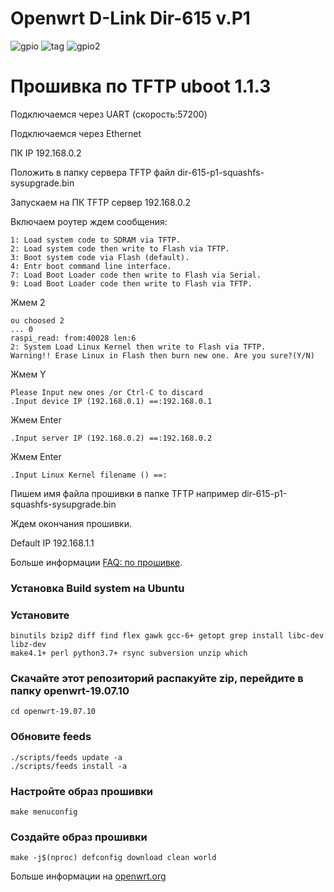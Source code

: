 # Openwrt D-Link Dir-615 v.P1
![gpio](https://github.com/hazy1710/DIR-615-P1/assets/19472123/1f80bcc3-ce92-4748-aa77-0e62b166be2b)
![tag](https://github.com/hazy1710/DIR-615-P1/assets/19472123/20b30b69-2ea6-46d9-a561-686f6bf4bafa)
![gpio2](https://github.com/hazy1710/DIR-615-P1/assets/19472123/606dac82-57b7-405f-b0a3-a97ce599cb17)

# Прошивка по TFTP uboot 1.1.3
Подключаемся через UART (скорость:57200)

Подключаемся через Ethernet

ПК IP 192.168.0.2

Положить в папку сервера TFTP файл dir-615-p1-squashfs-sysupgrade.bin

Запускаем на ПК TFTP сервер 192.168.0.2 

Включаем роутер ждем сообщения:
```
1: Load system code to SDRAM via TFTP.
2: Load system code then write to Flash via TFTP.
3: Boot system code via Flash (default).
4: Entr boot command line interface.
7: Load Boot Loader code then write to Flash via Serial.
9: Load Boot Loader code then write to Flash via TFTP.
```
Жмем 2
```
ou choosed 2
... 0
raspi_read: from:40028 len:6
2: System Load Linux Kernel then write to Flash via TFTP.
Warning!! Erase Linux in Flash then burn new one. Are you sure?(Y/N)
```
Жмем Y
```
Please Input new ones /or Ctrl-C to discard
.Input device IP (192.168.0.1) ==:192.168.0.1
```
Жмем Enter
```
.Input server IP (192.168.0.2) ==:192.168.0.2
```
Жмем Enter
```
.Input Linux Kernel filename () ==:
```
Пишем имя файла прошивки в папке TFTP например dir-615-p1-squashfs-sysupgrade.bin

Ждем окончания прошивки.

Default IP 192.168.1.1

Больше информации [FAQ: по прошивке](https://habr.com/ru/articles/192414/).

### Установка Build system на Ubuntu
### Установите
```
binutils bzip2 diff find flex gawk gcc-6+ getopt grep install libc-dev libz-dev
make4.1+ perl python3.7+ rsync subversion unzip which
```
### Скачайте этот репозиторий распакуйте zip, перейдите в папку openwrt-19.07.10
```
cd openwrt-19.07.10
```
### Обновите feeds
```
./scripts/feeds update -a
./scripts/feeds install -a
 ```
### Настройте образ прошивки
```
make menuconfig
```
### Создайте образ прошивки
```
make -j$(nproc) defconfig download clean world
```
Больше информации на [openwrt.org](https://openwrt.org/)
